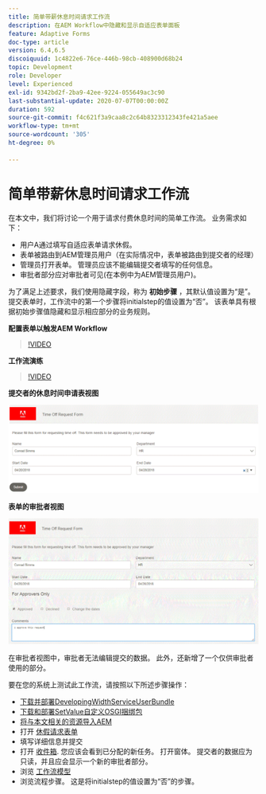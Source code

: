 ```yaml
---
title: 简单带薪休息时间请求工作流
description: 在AEM Workflow中隐藏和显示自适应表单面板
feature: Adaptive Forms
doc-type: article
version: 6.4,6.5
discoiquuid: 1c4822e6-76ce-446b-98cb-408900d68b24
topic: Development
role: Developer
level: Experienced
exl-id: 9342bd2f-2ba9-42ee-9224-055649ac3c90
last-substantial-update: 2020-07-07T00:00:00Z
duration: 592
source-git-commit: f4c621f3a9caa8c2c64b8323312343fe421a5aee
workflow-type: tm+mt
source-wordcount: '305'
ht-degree: 0%

---
```


# 简单带薪休息时间请求工作流

在本文中，我们将讨论一个用于请求付费休息时间的简单工作流。 业务需求如下：

* 用户A通过填写自适应表单请求休假。
* 表单被路由到AEM管理员用户（在实际情况中，表单被路由到提交者的经理）
* 管理员打开表单。 管理员应该不能编辑提交者填写的任何信息。
* 审批者部分应对审批者可见(在本例中为AEM管理员用户)。

为了满足上述要求，我们使用隐藏字段，称为 **初始步骤** ，其默认值设置为“是”。提交表单时，工作流中的第一个步骤将initialstep的值设置为“否”。 该表单具有根据初始步骤值隐藏和显示相应部分的业务规则。

**配置表单以触发AEM Workflow**

>[!VIDEO](https://video.tv.adobe.com/v/28406?quality=12&learn=on)

**工作流演练**

>[!VIDEO](https://video.tv.adobe.com/v/28407?quality=12&learn=on)

**提交者的休息时间申请表视图**

![初始步骤](assets/initialstep.gif)

**表单的审批者视图**

![审批视图](assets/approversview.gif)

在审批者视图中，审批者无法编辑提交的数据。 此外，还新增了一个仅供审批者使用的部分。

要在您的系统上测试此工作流，请按照以下所述步骤操作：
* [下载并部署DevelopingWidthServiceUserBundle](/help/forms/assets/common-osgi-bundles/DevelopingWithServiceUser.jar)
* [下载和部署SetValue自定义OSGI捆绑包](/help/forms/assets/common-osgi-bundles/SetValueApp.core-1.0-SNAPSHOT.jar)
* [将与本文相关的资源导入AEM](assets/helpxworkflow.zip)
* 打开 [休假请求表单](http://localhost:4502/content/dam/formsanddocuments/helpx/timeoffrequestform/jcr:content?wcmmode=disabled)
* 填写详细信息并提交
* 打开 [收件箱](http://localhost:4502/mnt/overlay/cq/inbox/content/inbox.html). 您应该会看到已分配的新任务。 打开窗体。 提交者的数据应为只读，并且应会显示一个新的审批者部分。
* 浏览 [工作流模型](http://localhost:4502/editor.html/conf/global/settings/workflow/models/helpxworkflow.html)
* 浏览流程步骤。 这是将initialstep的值设置为“否”的步骤。
